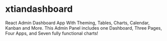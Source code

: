 # xtiandashboard
React Admin Dashboard App With Theming, Tables, Charts, Calendar, Kanban and More. This Admin Panel includes one Dashboard, Three Pages, Four Apps, and Seven fully functional charts!
